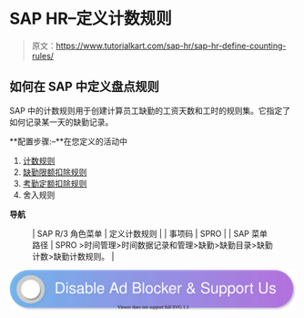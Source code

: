 # SAP HR–定义计数规则

> 原文：<https://www.tutorialkart.com/sap-hr/sap-hr-define-counting-rules/>

## 如何在 SAP 中定义盘点规则

SAP 中的计数规则用于创建计算员工缺勤的工资天数和工时的规则集。它指定了如何记录某一天的缺勤记录。

**配置步骤:–**在您定义的活动中

1.  [计数规则](#Define-counting-rule)
2.  [缺勤限额扣除规则](#Deduction-rules-absence-quotas)
3.  [考勤定额扣除规则](#Deduction-rules-attendance-quotas)
4.  舍入规则

**导航**

<figure class="wp-block-table">

| SAP R/3 角色菜单 | 定义计数规则 |
| 事项码 | SPRO |
| SAP 菜单路径 | SPRO >时间管理>时间数据记录和管理>缺勤>缺勤目录>缺勤计数>缺勤计数规则。 |

</figure>

[![](img/925da31b32d6bc3827932f6c8afb11bb.png)](https://www.tutorialkart.com/)